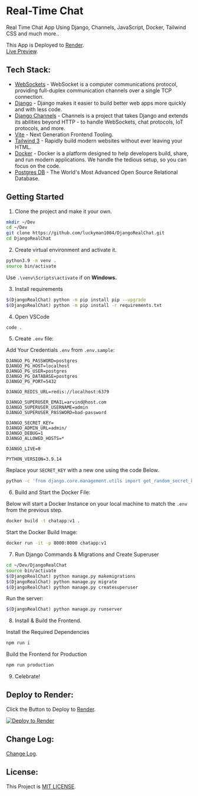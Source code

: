 # Real-Time Chat

Real Time Chat App Using Django, Channels, JavaScript, Docker, Tailwind CSS and much more..

This App is Deployed to [Render](https://render.com). <br/>
[Live Preview](https://chatapp-2.onrender.com/).

## Tech Stack:

- [WebSockets](https://developer.mozilla.org/en-US/docs/Web/API/WebSockets_API) - WebSocket is a computer communications protocol, providing full-duplex communication channels over a single TCP connection.
- [Django](https://www.djangoproject.com/) - Django makes it easier to build better web apps more quickly and with less code.
- [Django Channels](https://channels.readthedocs.io/en/stable/) - Channels is a project that takes Django and extends its abilities beyond HTTP - to handle WebSockets, chat protocols, IoT protocols, and more.
- [Vite](https://vitejs.dev/) - Next Generation Frontend Tooling.
- [Tailwind 3](https://tailwindcss.com/) - Rapidly build modern websites without ever leaving your HTML.
- [Docker](https://www.docker.com/) - Docker is a platform designed to help developers build, share, and run modern applications. We handle the tedious setup, so you can focus on the code.
- [Postgres DB](https://www.postgresql.org/) - The World's Most Advanced Open Source Relational Database.

## Getting Started

1. Clone the project and make it your own.
```bash
mkdir ~/Dev
cd ~/Dev
git clone https://github.com/luckyman1004/DjangoRealChat.git
cd DjangoRealChat
```

2. Create virtual environment and activate it.

```bash
python3.9 -m venv .
source bin/activate
```
Use `.\venv\Scripts\activate` if on **Windows.**

3. Install requirements
```bash
$(DjangoRealChat) python -m pip install pip --upgrade
$(DjangoRealChat) python -m pip install -r requirements.txt
```

4. Open VSCode
```bash
code .
```

5. Create `.env` file:

Add Your Credentials `.env` from `.env.sample`:
```
DJANGO_PG_PASSWORD=postgres
DJANGO_PG_HOST=localhost
DJANGO_PG_USER=postgres
DJANGO_PG_DATABASE=postgres
DJANGO_PG_PORT=5432

DJANGO_REDIS_URL=redis://localhost:6379

DJANGO_SUPERUSER_EMAIL=arvind@host.com
DJANGO_SUPERUSER_USERNAME=admin
DJANGO_SUPERUSER_PASSWORD=bad-password

DJANGO_SECRET_KEY=
DJANGO_ADMIN_URL=admin/
DJANGO_DEBUG=1
DJANGO_ALLOWED_HOSTS=*

DJANGO_LIVE=0

PYTHON_VERSION=3.9.14
```
Replace your `SECRET_KEY` with a new one using the code Below.

```bash
python -c 'from django.core.management.utils import get_random_secret_key; print(get_random_secret_key())'
```

6. Build and Start the Docker File:

Below will start a Docker Instance on your local machine to match the `.env` from the previous step.
```bash
docker build -t chatapp:v1 .
```
Start the Docker Build Image:
```bash
docker run -it -p 8000:8000 chatapp:v1
```

7. Run Django Commands & Migrations and Create Superuser
```bash
cd ~/Dev/DjangoRealChat
source bin/activate
$(DjangoRealChat) python manage.py makemigrations
$(DjangoRealChat) python manage.py migrate
$(DjangoRealChat) python manage.py createsuperuser
```

Run the server:
```bash
$(DjangoRealChat) python manage.py runserver
```

8. Install & Build the Frontend.

Install the Required Dependencies
```bash
npm run i
```
Build the Frontend for Production
```bash
npm run production
```

9. Celebrate!

## Deploy to Render:
Click the Button to Deploy to [Render](https://render.com/).

[![Deploy to Render](https://render.com/images/deploy-to-render-button.svg)](https://render.com/deploy?repo=https://github.com/luckyman1004/DjangoRealChat)

## Change Log:
[Change Log](https://github.com/luckyman1004/DjangoRealChat/commits/main).

## License:
This Project is [MIT LICENSE](https://github.com/luckyman1004/DjangoRealChat/blob/main/LICENSE).
